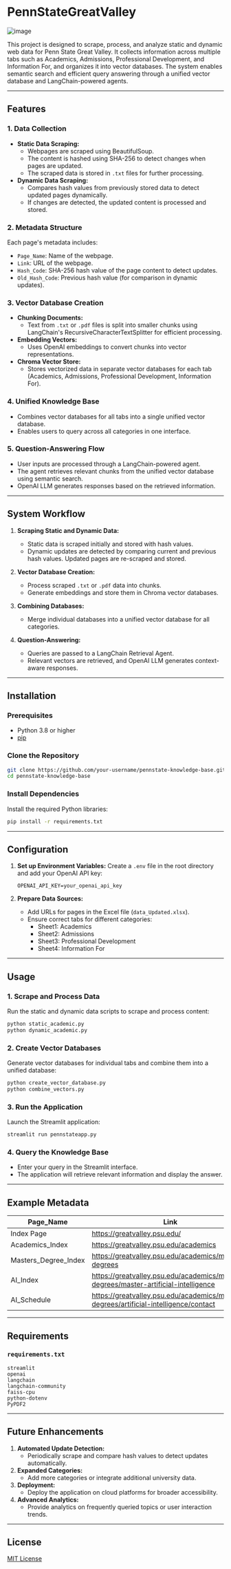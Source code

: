 # PennStateGreatValley
![image](https://github.com/user-attachments/assets/50e5cf59-d99a-4743-b3ef-7e196322146a)

This project is designed to scrape, process, and analyze static and dynamic web data for Penn State Great Valley. It collects information across multiple tabs such as Academics, Admissions, Professional Development, and Information For, and organizes it into vector databases. The system enables semantic search and efficient query answering through a unified vector database and LangChain-powered agents.

---

## **Features**

### **1. Data Collection**
- **Static Data Scraping:**
  - Webpages are scraped using BeautifulSoup.
  - The content is hashed using SHA-256 to detect changes when pages are updated.
  - The scraped data is stored in `.txt` files for further processing.
- **Dynamic Data Scraping:**
  - Compares hash values from previously stored data to detect updated pages dynamically.
  - If changes are detected, the updated content is processed and stored.
  
### **2. Metadata Structure**
Each page's metadata includes:
- `Page_Name`: Name of the webpage.
- `Link`: URL of the webpage.
- `Hash_Code`: SHA-256 hash value of the page content to detect updates.
- `Old_Hash_Code`: Previous hash value (for comparison in dynamic updates).

### **3. Vector Database Creation**
- **Chunking Documents:**
  - Text from `.txt` or `.pdf` files is split into smaller chunks using LangChain's RecursiveCharacterTextSplitter for efficient processing.
- **Embedding Vectors:**
  - Uses OpenAI embeddings to convert chunks into vector representations.
- **Chroma Vector Store:**
  - Stores vectorized data in separate vector databases for each tab (Academics, Admissions, Professional Development, Information For).

### **4. Unified Knowledge Base**
- Combines vector databases for all tabs into a single unified vector database.
- Enables users to query across all categories in one interface.

### **5. Question-Answering Flow**
- User inputs are processed through a LangChain-powered agent.
- The agent retrieves relevant chunks from the unified vector database using semantic search.
- OpenAI LLM generates responses based on the retrieved information.

---

## **System Workflow**

1. **Scraping Static and Dynamic Data:**
   - Static data is scraped initially and stored with hash values.
   - Dynamic updates are detected by comparing current and previous hash values. Updated pages are re-scraped and stored.

2. **Vector Database Creation:**
   - Process scraped `.txt` or `.pdf` data into chunks.
   - Generate embeddings and store them in Chroma vector databases.

3. **Combining Databases:**
   - Merge individual databases into a unified vector database for all categories.

4. **Question-Answering:**
   - Queries are passed to a LangChain Retrieval Agent.
   - Relevant vectors are retrieved, and OpenAI LLM generates context-aware responses.

---

## **Installation**

### Prerequisites
- Python 3.8 or higher
- [pip](https://pip.pypa.io/en/stable/)

### Clone the Repository
```bash
git clone https://github.com/your-username/pennstate-knowledge-base.git
cd pennstate-knowledge-base
```

### Install Dependencies
Install the required Python libraries:
```bash
pip install -r requirements.txt
```

---

## **Configuration**

1. **Set up Environment Variables:**
   Create a `.env` file in the root directory and add your OpenAI API key:
   ```plaintext
   OPENAI_API_KEY=your_openai_api_key
   ```

2. **Prepare Data Sources:**
   - Add URLs for pages in the Excel file (`data_Updated.xlsx`).
   - Ensure correct tabs for different categories:
     - Sheet1: Academics
     - Sheet2: Admissions
     - Sheet3: Professional Development
     - Sheet4: Information For

---

## **Usage**

### 1. **Scrape and Process Data**
Run the static and dynamic data scripts to scrape and process content:
```bash
python static_academic.py
python dynamic_academic.py
```

### 2. **Create Vector Databases**
Generate vector databases for individual tabs and combine them into a unified database:
```bash
python create_vector_database.py
python combine_vectors.py
```

### 3. **Run the Application**
Launch the Streamlit application:
```bash
streamlit run pennstateapp.py
```

### 4. **Query the Knowledge Base**
- Enter your query in the Streamlit interface.
- The application will retrieve relevant information and display the answer.

---

## **Example Metadata**
| Page_Name            | Link                                                                                     | Hash_Code                                                   |
|----------------------|------------------------------------------------------------------------------------------|------------------------------------------------------------|
| Index Page           | https://greatvalley.psu.edu/                                                            | 7021854581df7f04044cb9daad0d94eedebe4f580ec3d52feaca49e7c7 |
| Academics_Index      | https://greatvalley.psu.edu/academics                                                    | 3365db13b685a64406eb3258d6d420929da05a121822d39b3d4510bd23 |
| Masters_Degree_Index | https://greatvalley.psu.edu/academics/masters-degrees                                    | ca9542b3fb81492746b6e5184471d5747001b780d72ee736ab29fb73b7 |
| AI_Index             | https://greatvalley.psu.edu/academics/masters-degrees/master-artificial-intelligence     | 01fc0ae98a19b71f0471a1c817a657eb9465be46806385ea61159398a6 |
| AI_Schedule          | https://greatvalley.psu.edu/academics/masters-degrees/artificial-intelligence/contact    | 823732d02a9bee85ecf38a1e5c6c5f80a4a989455a8011cb24d8d47e16 |

---

## **Requirements**

### `requirements.txt`
```plaintext
streamlit
openai
langchain
langchain-community
faiss-cpu
python-dotenv
PyPDF2
```

---

## **Future Enhancements**
1. **Automated Update Detection:**
   - Periodically scrape and compare hash values to detect updates automatically.
2. **Expanded Categories:**
   - Add more categories or integrate additional university data.
3. **Deployment:**
   - Deploy the application on cloud platforms for broader accessibility.
4. **Advanced Analytics:**
   - Provide analytics on frequently queried topics or user interaction trends.

---

## **License**
[MIT License](LICENSE)
